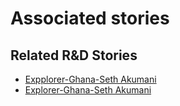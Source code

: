 # Associated stories

<!-- !!DO NOT REMOVE!! start autogenerated hyperlinks -->
## Related R&D Stories
- [Expplorer\-Ghana\-Seth Akumani](/RnD-Archive/stories/?doc=Expplorer_GHA)
- [Explorer\-Ghana\-Seth Akumani](/RnD-Archive/stories/?doc=Explorer_GHA)
<!-- !!DO NOT REMOVE!! end autogenerated hyperlinks -->
